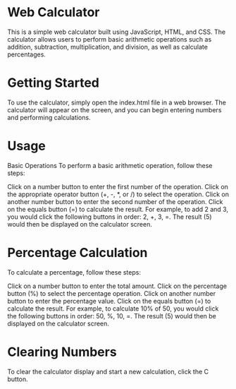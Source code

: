 # Web Calculator
This is a simple web calculator built using JavaScript, HTML, and CSS. The calculator allows users to perform basic arithmetic operations such as addition, subtraction, multiplication, and division, as well as calculate percentages.

# Getting Started
To use the calculator, simply open the index.html file in a web browser. The calculator will appear on the screen, and you can begin entering numbers and performing calculations.

# Usage
Basic Operations
To perform a basic arithmetic operation, follow these steps:

Click on a number button to enter the first number of the operation.
Click on the appropriate operator button (+, -, *, or /) to select the operation.
Click on another number button to enter the second number of the operation.
Click on the equals button (=) to calculate the result.
For example, to add 2 and 3, you would click the following buttons in order: 2, +, 3, =. The result (5) would then be displayed on the calculator screen.

# Percentage Calculation
To calculate a percentage, follow these steps:

Click on a number button to enter the total amount.
Click on the percentage button (%) to select the percentage operation.
Click on another number button to enter the percentage value.
Click on the equals button (=) to calculate the result.
For example, to calculate 10% of 50, you would click the following buttons in order: 50, %, 10, =. The result (5) would then be displayed on the calculator screen.

# Clearing Numbers
To clear the calculator display and start a new calculation, click the C button.
